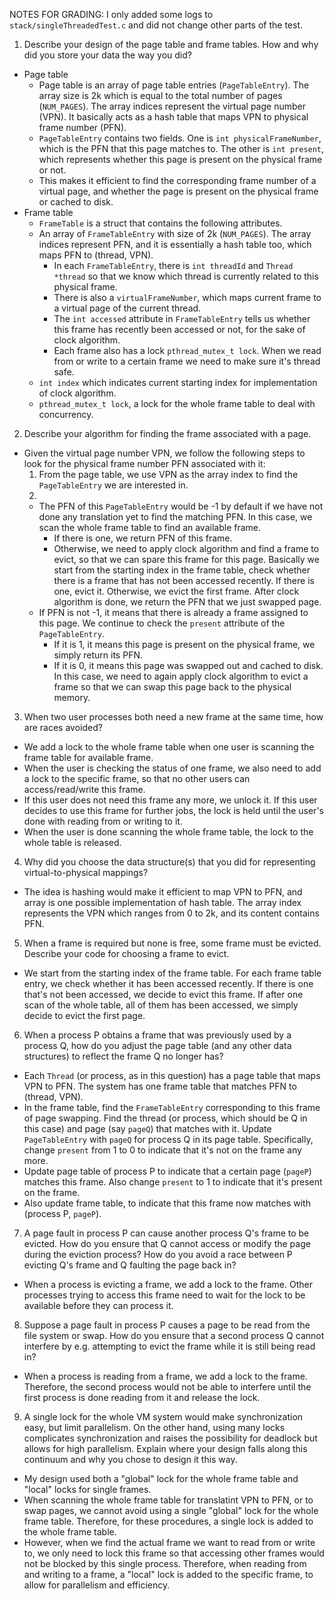 NOTES FOR GRADING:
I only added some logs to `stack/singleThreadedTest.c` and did not change other parts of the test.

1. Describe your design of the page table and frame tables. How and why did you store your data the way you did?
- Page table
  - Page table is an array of page table entries (`PageTableEntry`). The array size is 2k which is equal to the total number of pages (`NUM_PAGES`). The array indices represent the virtual page number (VPN). It basically acts as a hash table that maps VPN to physical frame number (PFN).
  - `PageTableEntry` contains two fields. One is `int physicalFrameNumber`, which is the PFN that this page matches to. The other is `int present`, which represents whether this page is present on the physical frame or not.
  - This makes it efficient to find the corresponding frame number of a virtual page, and whether the page is present on the physical frame or cached to disk.
- Frame table
  - `FrameTable` is a struct that contains the following attributes.
  - An array of `FrameTableEntry` with size of 2k (`NUM_PAGES`). The array indices represent PFN, and it is essentially a hash table too, which maps PFN to (thread, VPN).
    - In each `FrameTableEntry`, there is `int threadId` and `Thread *thread` so that we know which thread is currently related to this physical frame.
    - There is also a `virtualFrameNumber`, which maps current frame to a virtual page of the current thread.
    - The `int accessed` attribute in `FrameTableEntry` tells us whether this frame has recently been accessed or not, for the sake of clock algorithm.
    - Each frame also has a lock `pthread_mutex_t lock`. When we read from or write to a certain frame we need to make sure it's thread safe.
  - `int index` which indicates current starting index for implementation of clock algorithm.
  - `pthread_mutex_t lock`, a lock for the whole frame table to deal with concurrency.
2. Describe your algorithm for finding the frame associated with a page.
- Given the virtual page number VPN, we follow the following steps to look for the physical frame number PFN associated with it:
  1. From the page table, we use VPN as the array index to find the `PageTableEntry` we are interested in.
  2.
  - The PFN of this `PageTableEntry` would be -1 by default if we have not done any translation yet to find the matching PFN. In this case, we scan the whole frame table to find an available frame.
    - If there is one, we return PFN of this frame.
    - Otherwise, we need to apply clock algorithm and find a frame to evict, so that we can spare this frame for this page. Basically we start from the starting index in the frame table, check whether there is a frame that has not been accessed recently. If there is one, evict it. Otherwise, we evict the first frame. After clock algorithm is done, we return the PFN that we just swapped page.
  - If PFN is not -1, it means that there is already a frame assigned to this page. We continue to check the `present` attribute of the `PageTableEntry`.
    - If it is 1, it means this page is present on the physical frame, we simply return its PFN.
    - If it is 0, it means this page was swapped out and cached to disk. In this case, we need to again apply clock algorithm to evict a frame so that we can swap this page back to the physical memory.
3. When two user processes both need a new frame at the same time, how are races avoided?
- We add a lock to the whole frame table when one user is scanning the frame table for available frame.
- When the user is checking the status of one frame, we also need to add a lock to the specific frame, so that no other users can access/read/write this frame.
- If this user does not need this frame any more, we unlock it. If this user decides to use this frame for further jobs, the lock is held until the user's done with reading from or writing to it.
- When the user is done scanning the whole frame table, the lock to the whole table is released.
4. Why did you choose the data structure(s) that you did for representing virtual-to-physical mappings?
- The idea is hashing would make it efficient to map VPN to PFN, and array is one possible implementation of hash table. The array index represents the VPN which ranges from 0 to 2k, and its content contains PFN.
5. When a frame is required but none is free, some frame must be evicted.  Describe your code for choosing a frame to evict.
- We start from the starting index of the frame table. For each frame table entry, we check whether it has been accessed recently. If there is one that's not been accessed, we decide to evict this frame. If after one scan of the whole table, all of them has been accessed, we simply decide to evict the first page.
6. When a process P obtains a frame that was previously used by a process Q, how do you adjust the page table (and any other data structures) to reflect the frame Q no longer has?
- Each `Thread` (or process, as in this question) has a page table that maps VPN to PFN. The system has one frame table that matches PFN to (thread, VPN).
- In the frame table, find the `FrameTableEntry` corresponding to this frame of page swapping. Find the thread (or process, which should be Q in this case) and page (say `pageQ`) that matches with it. Update `PageTableEntry` with `pageQ` for process Q in its page table. Specifically, change `present` from 1 to 0 to indicate that it's not on the frame any more.
- Update page table of process P to indicate that a certain page (`pageP`) matches this frame. Also change `present` to 1 to indicate that it's present on the frame.
- Also update frame table, to indicate that this frame now matches with (process P, `pageP`).
7. A page fault in process P can cause another process Q's frame to be evicted.  How do you ensure that Q cannot access or modify the page during the eviction process?  How do you avoid a race between P evicting Q's frame and Q faulting the page back in?
- When a process is evicting a frame, we add a lock to the frame. Other processes trying to access this frame need to wait for the lock to be available before they can process it.
8. Suppose a page fault in process P causes a page to be read from the file system or swap.  How do you ensure that a second process Q cannot interfere by e.g. attempting to evict the frame while it is still being read in?
- When a process is reading from a frame, we add a lock to the frame. Therefore, the second process would not be able to interfere until the first process is done reading from it and release the lock.
9. A single lock for the whole VM system would make synchronization easy, but limit parallelism.  On the other hand, using many locks complicates synchronization and raises the possibility for deadlock but allows for high parallelism.  Explain where your design falls along this continuum and why you chose to design it this way.
- My design used both a "global" lock for the whole frame table and "local" locks for single frames.
- When scanning the whole frame table for translatint VPN to PFN, or to swap pages, we cannot avoid using a single "global" lock for the whole frame table. Therefore, for these procedures, a single lock is added to the whole frame table.
- However, when we find the actual frame we want to read from or write to, we only need to lock this frame so that accessing other frames would not be blocked by this single process. Therefore, when reading from and writing to a frame, a "local" lock is added to the specific frame, to allow for parallelism and efficiency.
